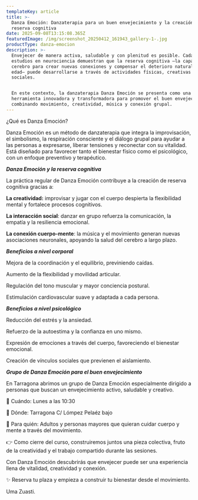 ```yaml
---
templateKey: article
title: >-
  Danza Emoción: Danzaterapia para un buen envejecimiento y la creación de
  reserva cognitiva
date: 2025-09-08T13:15:08.365Z
featuredImage: /img/screenshot_20250412_161943_gallery-1-.jpg
productType: danza-emocion
description: >-
  Envejecer de manera activa, saludable y con plenitud es posible. Cada vez más
  estudios en neurociencia demuestran que la reserva cognitiva —la capacidad del
  cerebro para crear nuevas conexiones y compensar el deterioro natural de la
  edad— puede desarrollarse a través de actividades físicas, creativas y
  sociales.


  En este contexto, la danzaterapia Danza Emoción se presenta como una
  herramienta innovadora y transformadora para promover el buen envejecimiento,
  combinando movimiento, creatividad, música y conexión grupal.
---
```

¿Qué es Danza Emoción?

Danza Emoción es un método de danzaterapia que integra la improvisación, el simbolismo, la respiración consciente y el diálogo grupal para ayudar a las personas a expresarse, liberar tensiones y reconectar con su vitalidad. Está diseñado para favorecer tanto el bienestar físico como el psicológico, con un enfoque preventivo y terapéutico.

**_Danza Emoción y la reserva cognitiva_**

La práctica regular de Danza Emoción contribuye a la creación de reserva cognitiva gracias a:

**La creatividad:** improvisar y jugar con el cuerpo despierta la flexibilidad mental y fortalece procesos cognitivos.

**La interacción social**: danzar en grupo refuerza la comunicación, la empatía y la resiliencia emocional.

**La conexión cuerpo-mente**: la música y el movimiento generan nuevas asociaciones neuronales, apoyando la salud del cerebro a largo plazo.

_**Beneficios a nivel corporal**_

Mejora de la coordinación y el equilibrio, previniendo caídas.

Aumento de la flexibilidad y movilidad articular.

Regulación del tono muscular y mayor conciencia postural.

Estimulación cardiovascular suave y adaptada a cada persona.



**_Beneficios a nivel psicológico_**

Reducción del estrés y la ansiedad.

Refuerzo de la autoestima y la confianza en uno mismo.

Expresión de emociones a través del cuerpo, favoreciendo el bienestar emocional.

Creación de vínculos sociales que previenen el aislamiento.



**_Grupo de Danza Emoción para el buen envejecimiento_**

En Tarragona abrimos un grupo de Danza Emoción especialmente dirigido a personas que buscan un envejecimiento activo, saludable y creativo.

📅 Cuándo: Lunes a las 10:30

📍 Dónde:  Tarragona  C/ Lómpez Pelaéz bajo

👥 Para quién: Adultos y personas mayores que quieran cuidar cuerpo y mente a través del movimiento.

👉 Como cierre del curso, construiremos juntos una pieza colectiva, fruto de la creatividad y el trabajo compartido durante las sesiones.

Con Danza Emoción descubrirás que envejecer puede ser una experiencia llena de vitalidad, creatividad y conexión.

✨ Reserva tu plaza y empieza a construir tu bienestar desde el movimiento.

Uma Zuasti.

